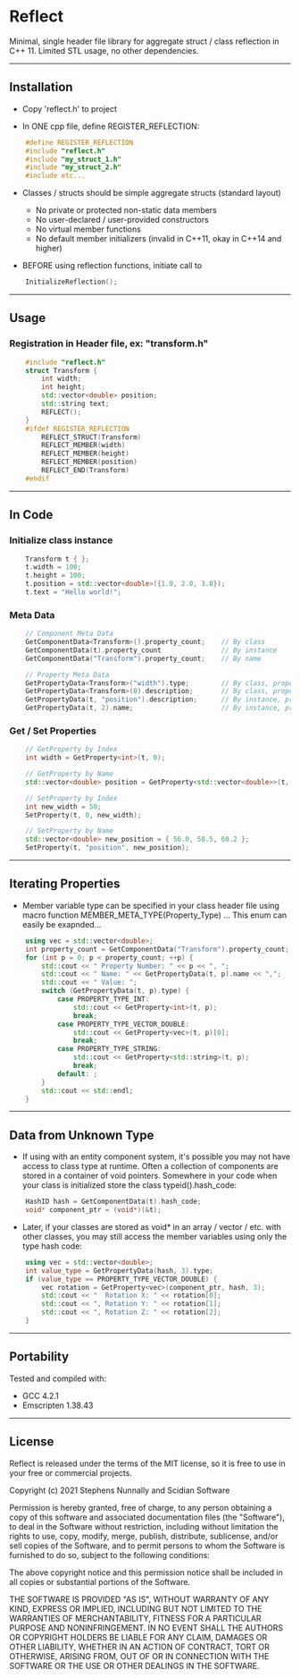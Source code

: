 # Reflect

Minimal, single header file library for aggregate struct / class reflection in C++ 11. Limited STL usage, no other dependencies.

-----
## Installation
- Copy 'reflect.h' to project

- In ONE cpp file, define REGISTER_REFLECTION:
```cpp
    #define REGISTER_REFLECTION
    #include "reflect.h"
    #include "my_struct_1.h"
    #include "my_struct_2.h"
    #include etc...
```

- Classes / structs should be simple aggregate structs (standard layout)
     - No private or protected non-static data members
     - No user-declared / user-provided constructors 
     - No virtual member functions
     - No default member initializers (invalid in C++11, okay in C++14 and higher)

- BEFORE using reflection functions, initiate call to 
```cpp
    InitializeReflection();
```


-----
## Usage
### Registration in Header file, ex: "transform.h"
```cpp
    #include "reflect.h"
    struct Transform {
        int width;        
        int height;
        std::vector<double> position;
        std::string text;
        REFLECT();
    }
    #ifdef REGISTER_REFLECTION
        REFLECT_STRUCT(Transform)
        REFLECT_MEMBER(width)
        REFLECT_MEMBER(height)
        REFLECT_MEMBER(position)
        REFLECT_END(Transform)
    #endif
```

-----
## In Code
### Initialize class instance
```cpp
    Transform t { };
    t.width = 100;
    t.height = 100;
    t.position = std::vector<double>({1.0, 2.0, 3.0});
    t.text = "Hello world!";
```
### Meta Data
```cpp
    // Component Meta Data
    GetComponentData<Transform>().property_count;    // By class 
    GetComponentData(t).property_count               // By instance
    GetComponentData("Transform").property_count;    // By name

    // Property Meta Data
    GetPropertyData<Transform>("width").type;        // By class, property name
    GetPropertyData<Transform>(0).description;       // By class, property index
    GetPropertyData(t, "position").description;      // By instance, property name 
    GetPropertyData(t, 2).name;                      // By instance, property index
```

### Get / Set Properties
```cpp
    // GetProperty by Index
    int width = GetProperty<int>(t, 0);

    // GetProperty by Name
    std::vector<double> position = GetProperty<std::vector<double>>(t, "position");

    // SetProperty by Index
    int new_width = 50;
    SetProperty(t, 0, new_width);

    // SetProperty by Name
    std::vector<double> new_position = { 56.0, 58.5, 60.2 };
    SetProperty(t, "position", new_position);
```

-----
## Iterating Properties
- Member variable type can be specified in your class header file using macro function MEMBER_META_TYPE(Property_Type) ... This enum can easily be exapnded...
```cpp
    using vec = std::vector<double>;
    int property_count = GetComponentData("Transform").property_count;
    for (int p = 0; p < property_count; ++p) {
        std::cout << " Property Number: " << p << ", ";
        std::cout << " Name: " << GetPropertyData(t, p).name << ",";
        std::cout << " Value: ";
        switch (GetPropertyData(t, p).type) {
            case PROPERTY_TYPE_INT:             
                std::cout << GetProperty<int>(t, p);
                break;
            case PROPERTY_TYPE_VECTOR_DOUBLE:   
                std::cout << GetProperty<vec>(t, p)[0];
                break;
            case PROPERTY_TYPE_STRING:
                std::cout << GetProperty<std::string>(t, p);
                break;
            default: ;
        }
        std::cout << std::endl;
    }
```

-----
## Data from Unknown Type
- If using with an entity component system, it's possible you may not have access to class type at runtime. Often a collection of components are stored in a container of void pointers. Somewhere in your code when your class is initialized store the class typeid().hash_code:
```cpp
    HashID hash = GetComponentData(t).hash_code;
    void* component_ptr = (void*)(&t);
```  
- Later, if your classes are stored as void* in an array / vector / etc. with other classes, you may still access the member variables using only the type hash code:                                             
```cpp
    using vec = std::vector<double>;
    int value_type = GetPropertyData(hash, 3).type;
    if (value_type == PROPERTY_TYPE_VECTOR_DOUBLE) {
        vec rotation = GetProperty<vec>(component_ptr, hash, 3);
        std::cout << "  Rotation X: " << rotation[0];
        std::cout << ", Rotation Y: " << rotation[1];
        std::cout << ", Rotation Z: " << rotation[2];
    }
```

-----
## Portability

Tested and compiled with:
- GCC 4.2.1
- Emscripten 1.38.43

-----
## License

Reflect is released under the terms of the MIT license, so it is free to use in your free or commercial projects.

Copyright (c) 2021 Stephens Nunnally and Scidian Software

Permission is hereby granted, free of charge, to any person obtaining a copy
of this software and associated documentation files (the "Software"), to deal
in the Software without restriction, including without limitation the rights
to use, copy, modify, merge, publish, distribute, sublicense, and/or sell
copies of the Software, and to permit persons to whom the Software is
furnished to do so, subject to the following conditions:

The above copyright notice and this permission notice shall be included in
all copies or substantial portions of the Software.

THE SOFTWARE IS PROVIDED "AS IS", WITHOUT WARRANTY OF ANY KIND, EXPRESS OR
IMPLIED, INCLUDING BUT NOT LIMITED TO THE WARRANTIES OF MERCHANTABILITY,
FITNESS FOR A PARTICULAR PURPOSE AND NONINFRINGEMENT. IN NO EVENT SHALL THE
AUTHORS OR COPYRIGHT HOLDERS BE LIABLE FOR ANY CLAIM, DAMAGES OR OTHER
LIABILITY, WHETHER IN AN ACTION OF CONTRACT, TORT OR OTHERWISE, ARISING FROM,
OUT OF OR IN CONNECTION WITH THE SOFTWARE OR THE USE OR OTHER DEALINGS IN
THE SOFTWARE.